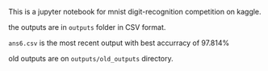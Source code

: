This is a jupyter notebook for mnist digit-recognition competition on kaggle.

the outputs are in `outputs` folder in CSV format.

`ans6.csv` is the most recent output with best accurracy of 97.814%

old outputs are on `outputs/old_outputs` directory.